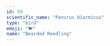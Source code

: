 ```yaml
---
id: 59
scientific_name: "Panurus biarmicus"
type: "bird"
emoji: "🐦"
name: "Bearded Reedling"
---
```

